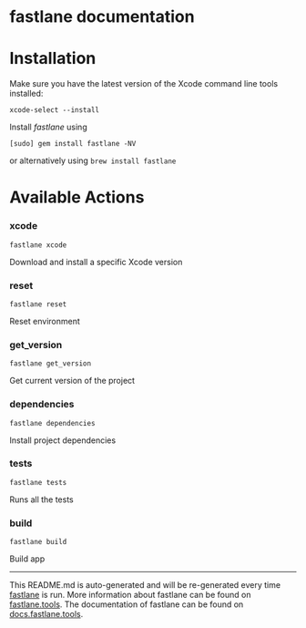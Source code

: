 fastlane documentation
================
# Installation

Make sure you have the latest version of the Xcode command line tools installed:

```
xcode-select --install
```

Install _fastlane_ using
```
[sudo] gem install fastlane -NV
```
or alternatively using `brew install fastlane`

# Available Actions
### xcode
```
fastlane xcode
```
Download and install a specific Xcode version
### reset
```
fastlane reset
```
Reset environment
### get_version
```
fastlane get_version
```
Get current version of the project
### dependencies
```
fastlane dependencies
```
Install project dependencies
### tests
```
fastlane tests
```
Runs all the tests
### build
```
fastlane build
```
Build app

----

This README.md is auto-generated and will be re-generated every time [fastlane](https://fastlane.tools) is run.
More information about fastlane can be found on [fastlane.tools](https://fastlane.tools).
The documentation of fastlane can be found on [docs.fastlane.tools](https://docs.fastlane.tools).
